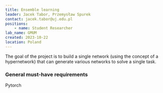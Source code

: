 ```yaml
---
title: Ensemble learning
leader: Jacek Tabor, Przemysław Spurek
contact: jacek.tabor@uj.edu.pl
positions:
    - name: Student Researcher
lab_name: GMUM
created: 2023-10-22
location: Poland
---
```


The goal of the project is to build a single network (using the concept of a hypernetwork) that can generate various networks to solve a single task.

### General must-have requirements

Pytorch

